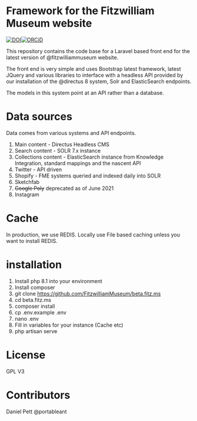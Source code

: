 # Framework for the Fitzwilliam Museum website

[![DOI](https://zenodo.org/badge/DOI/10.5281/zenodo.6304361.svg)](https://doi.org/10.5281/zenodo.6304361)[![ORCiD](https://img.shields.io/badge/ORCiD-0000--0002--0246--2335-green.svg)](http://orcid.org/0000-0002-0246-2335)


This repository contains the code base for a Laravel based front end for the latest version of @fitzwilliammuseum website.

The front end is very simple and uses Bootstrap latest framework, latest JQuery and various libraries to interface with a headless API provided by our installation of the @directus 8 system, Solr and ElasticSearch endpoints.

The models in this system point at an API rather than a database.  

# Data sources

Data comes from various systems and API endpoints.

1. Main content - Directus Headless CMS
2. Search content - SOLR 7.x instance
3. Collections content - ElasticSearch instance from Knowledge Integration, standard mappings and the nascent API
4. Twitter - API driven
5. Shopify - FME systems queried and indexed daily into SOLR
6. Sketchfab
7. ~~Google Poly~~ deprecated as of June 2021
8. Instagram

# Cache

In production, we use REDIS. Locally use File based caching unless you want to install REDIS.

# installation

1. Install php 8.1 into your environment
2. Install composer
3. git clone https://github.com/FitzwilliamMuseum/beta.fitz.ms
4. cd beta.fitz.ms
5. composer install
6. cp .env.example .env
7. nano .env
8. Fill in variables for your instance (Cache etc)
9. php artisan serve

# License

GPL V3

# Contributors

Daniel Pett @portableant
